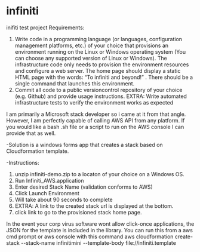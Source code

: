 # infiniti
inifiti test project
Requirements:
1. Write code in a programming language (or languages, configuration management platforms, etc.) of your choice that provisions an environment running on the Linux or Windows operating system (You can choose any supported version of Linux or Windows). The infrastructure code only needs to provision the environment resources and configure a web server. The home page should display a static HTML page with the words: “To infiniti and beyond!” . There should be a single command that launches this environment.
2. Commit all code to a public version­control repository of your choice (e.g. Github) and provide usage instructions.
EXTRA: Write automated infrastructure tests to verify the environment works as expected

I am primarily a Microsoft stack developer so i came at it from that angle. However, I am perfectly capable of calling AWS API from any platform. If you would like a bash .sh file or a script to run on the AWS console I can provide that as well. 

-Solution is a windows forms app that creates a stack based on Cloudformation template.

-Instructions:
1. unzip infiniti-demo.zip to a locaton of your choice on a Windows OS.
2. Run Infiniti_AWS.application
3. Enter desired Stack Name (validation conforms to AWS)
4. Click Launch Environment
5. Will take about 90 seconds to complete
6. EXTRA: A link to the created stack url is displayed at the bottom.
7. click link to go to the provisioned stack home page.


In the event your corp virus software wont allow click-once applications, the JSON for the template is included in the library. You can run this from a aws cmd prompt or aws console with this command
aws cloudformation create-stack --stack-name infinitimini --template-body file://infiniti.template
